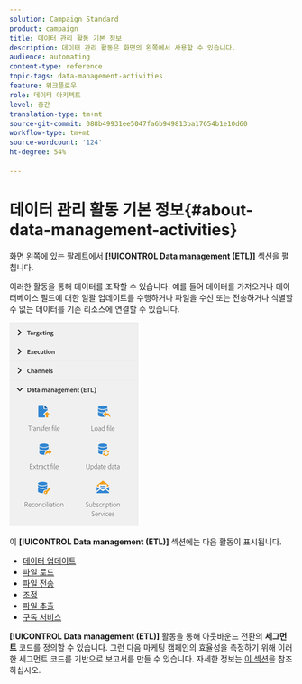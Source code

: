 ```yaml
---
solution: Campaign Standard
product: campaign
title: 데이터 관리 활동 기본 정보
description: 데이터 관리 활동은 화면의 왼쪽에서 사용할 수 있습니다.
audience: automating
content-type: reference
topic-tags: data-management-activities
feature: 워크플로우
role: 데이터 아키텍트
level: 중간
translation-type: tm+mt
source-git-commit: 088b49931ee5047fa6b949813ba17654b1e10d60
workflow-type: tm+mt
source-wordcount: '124'
ht-degree: 54%

---
```



# 데이터 관리 활동 기본 정보{#about-data-management-activities}

화면 왼쪽에 있는 팔레트에서 **[!UICONTROL Data management (ETL)]** 섹션을 펼칩니다.

이러한 활동을 통해 데이터를 조작할 수 있습니다. 예를 들어 데이터를 가져오거나 데이터베이스 필드에 대한 일괄 업데이트를 수행하거나 파일을 수신 또는 전송하거나 식별할 수 없는 데이터를 기존 리소스에 연결할 수 있습니다.

![](assets/wkf_etl_activities.png)

이 **[!UICONTROL Data management (ETL)]** 섹션에는 다음 활동이 표시됩니다.

* [데이터 업데이트](../../automating/using/update-data.md)
* [파일 로드](../../automating/using/load-file.md)
* [파일 전송](../../automating/using/transfer-file.md)
* [조정](../../automating/using/reconciliation.md)
* [파일 추출](../../automating/using/extract-file.md)
* [구독 서비스](../../automating/using/subscription-services.md)

**[!UICONTROL Data management (ETL)]** 활동을 통해 아웃바운드 전환의  **세그먼트** 코드를 정의할 수 있습니다. 그런 다음 마케팅 캠페인의 효율성을 측정하기 위해 이러한 세그먼트 코드를 기반으로 보고서를 만들 수 있습니다. 자세한 정보는 [이 섹션](../../reporting/using/creating-a-report-workflow-segment.md)을 참조하십시오.
